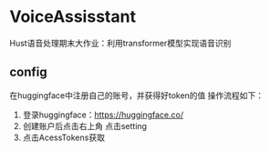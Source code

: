 # VoiceAssisstant
Hust语音处理期末大作业：利用transformer模型实现语音识别

## config
在huggingface中注册自己的账号，并获得好token的值
操作流程如下：
1. 登录huggingface：https://huggingface.co/
2. 创建账户后点击右上角 点击setting
3. 点击AcessTokens获取
